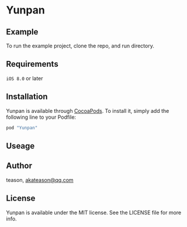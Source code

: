 # Yunpan

## Example

To run the example project, clone the repo, and run directory.

## Requirements

`iOS 8.0` or later

## Installation

Yunpan is available through [CocoaPods](http://cocoapods.org). To install
it, simply add the following line to your Podfile:

```ruby
pod "Yunpan"
```

## Useage

## Author

teason, akateason@qq.com

## License

Yunpan is available under the MIT license. See the LICENSE file for more info.
